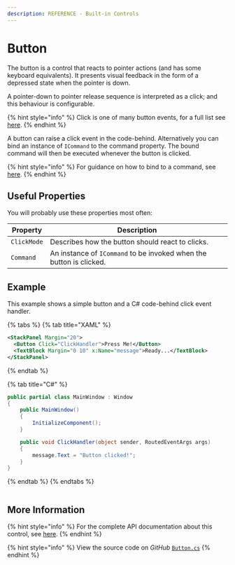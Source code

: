 ```yaml
---
description: REFERENCE - Built-in Controls
---
```


# Button

The button is a control that reacts to pointer actions (and has some keyboard equivalents). It presents visual feedback in the form of a depressed state when the pointer is down.

A pointer-down to pointer release sequence is interpreted as a click; and this behaviour is configurable.&#x20;

{% hint style="info" %}
Click is one of many button events, for a full list see [here](http://reference.avaloniaui.net/api/Avalonia.Controls/Button/#Events).
{% endhint %}

A button can raise a click event in the code-behind. Alternatively you can bind an instance of `ICommand` to the command property. The bound command will then be executed whenever the button is clicked.&#x20;

{% hint style="info" %}
For guidance on how to bind to a command, see [here](broken-reference).
{% endhint %}

## Useful Properties

You will probably use these properties most often:

| Property    | Description                                                         |
| ----------- | ------------------------------------------------------------------- |
| `ClickMode` | Describes how the button should react to clicks.                    |
| `Command`   | An instance of `ICommand` to be invoked when the button is clicked. |

## Example

This example shows a simple button and a C# code-behind click event handler.

{% tabs %}
{% tab title="XAML" %}
```xml
<StackPanel Margin="20">
  <Button Click="ClickHandler">Press Me!</Button>
  <TextBlock Margin="0 10" x:Name="message">Ready...</TextBlock>
</StackPanel>
```
{% endtab %}

{% tab title="C#" %}
```csharp
public partial class MainWindow : Window
{
    public MainWindow()
    {
        InitializeComponent();
    }

    public void ClickHandler(object sender, RoutedEventArgs args)
    {
        message.Text = "Button clicked!";
    }
}
```
{% endtab %}
{% endtabs %}

<figure><img src="../../../.gitbook/assets/button.gif" alt=""><figcaption></figcaption></figure>

## More Information

{% hint style="info" %}
For the complete API documentation about this control, see [here](http://reference.avaloniaui.net/api/Avalonia.Controls/Button/).
{% endhint %}

{% hint style="info" %}
View the source code on _GitHub_ [`Button.cs`](https://github.com/AvaloniaUI/Avalonia/blob/master/src/Avalonia.Controls/Button.cs)
{% endhint %}
